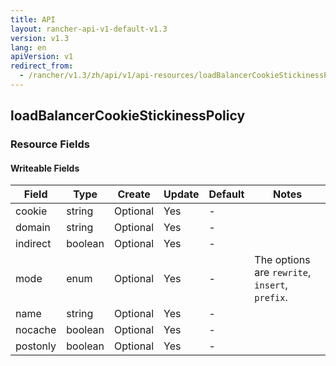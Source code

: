 ```yaml
---
title: API
layout: rancher-api-v1-default-v1.3
version: v1.3
lang: en
apiVersion: v1
redirect_from:
  - /rancher/v1.3/zh/api/v1/api-resources/loadBalancerCookieStickinessPolicy/
---
```


## loadBalancerCookieStickinessPolicy



### Resource Fields

#### Writeable Fields

Field | Type | Create | Update | Default | Notes
---|---|---|---|---|---
cookie | string | Optional | Yes | - | 
domain | string | Optional | Yes | - | 
indirect | boolean | Optional | Yes | - | 
mode | enum | Optional | Yes | - | The options are `rewrite`, `insert`, `prefix`.
name | string | Optional | Yes | - | 
nocache | boolean | Optional | Yes | - | 
postonly | boolean | Optional | Yes | - | 



<br>
